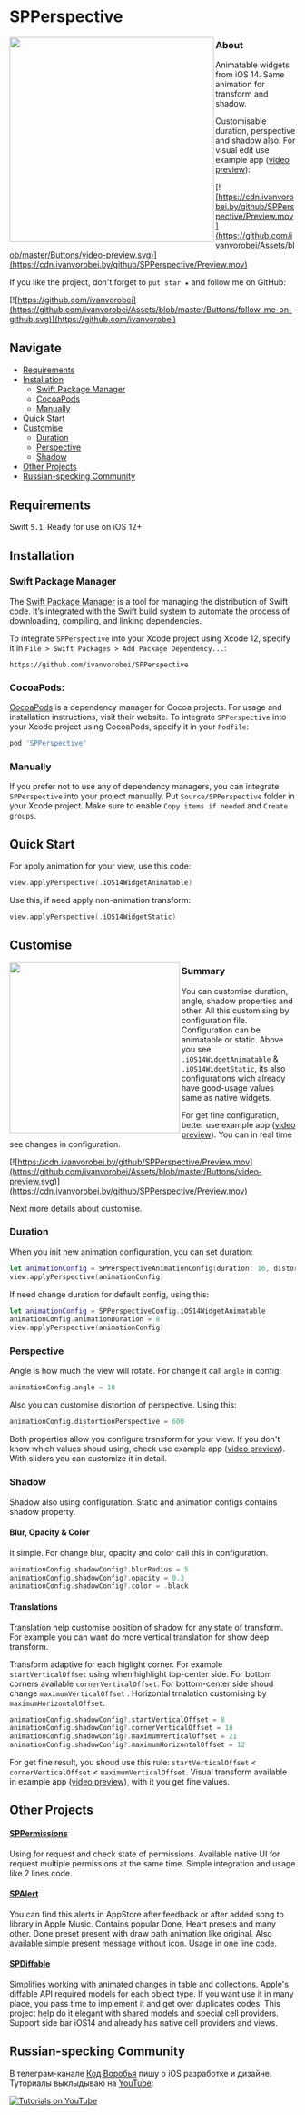 # SPPerspective

<a href="https://cdn.ivanvorobei.by/github/SPPerspective/Preview.mov">
<img 
align="left" 
src="https://github.com/ivanvorobei/SPPerspective/blob/main/Assets/Readme/Hello%20Animated%20Preview.gif" width="360"/>
</a>

### About

Animatable widgets from iOS 14. Same animation for transform and shadow. 

Customisable duration, perspective and shadow also. For visual edit use example app ([video preview](https://cdn.ivanvorobei.by/github/SPPerspective/Preview.mov)):

[![https://cdn.ivanvorobei.by/github/SPPerspective/Preview.mov](https://github.com/ivanvorobei/Assets/blob/master/Buttons/video-preview.svg)](https://cdn.ivanvorobei.by/github/SPPerspective/Preview.mov)

If you like the project, don't forget to `put star ★` and follow me on GitHub:

[![https://github.com/ivanvorobei](https://github.com/ivanvorobei/Assets/blob/master/Buttons/follow-me-on-github.svg)](https://github.com/ivanvorobei)

## Navigate

- [Requirements](#requirements)
- [Installation](#installation)
    - [Swift Package Manager](#swift-package-manager)
    - [CocoaPods](#cocoapods)
    - [Manually](#manually)
- [Quick Start](#quick-start)
- [Customise](#customise)
    - [Duration](#duration)
    - [Perspective](#perspective)
    - [Shadow](#shadow)
- [Other Projects](#other-projects)
- [Russian-specking Community](#russian-specking-community)

## Requirements

Swift `5.1`. Ready for use on iOS 12+

## Installation

### Swift Package Manager

The [Swift Package Manager](https://swift.org/package-manager/) is a tool for managing the distribution of Swift code. It’s integrated with the Swift build system to automate the process of downloading, compiling, and linking dependencies.

To integrate `SPPerspective` into your Xcode project using Xcode 12, specify it in `File > Swift Packages > Add Package Dependency...`:

```ogdl
https://github.com/ivanvorobei/SPPerspective
```

### CocoaPods:

[CocoaPods](https://cocoapods.org) is a dependency manager for Cocoa projects. For usage and installation instructions, visit their website. To integrate `SPPerspective` into your Xcode project using CocoaPods, specify it in your `Podfile`:

```ruby
pod 'SPPerspective'
```

### Manually

If you prefer not to use any of dependency managers, you can integrate `SPPerspective` into your project manually. Put `Source/SPPerspective` folder in your Xcode project. Make sure to enable `Copy items if needed` and `Create groups`.

## Quick Start

For apply animation for your view, use this code: 

```swift
view.applyPerspective(.iOS14WidgetAnimatable)
````

Use this, if need apply non-animation transform:

```swift
view.applyPerspective(.iOS14WidgetStatic)
```

## Customise

<a href="https://cdn.ivanvorobei.by/github/SPPerspective/Preview.mov">
<img 
align="left" 
src="https://github.com/ivanvorobei/SPPerspective/blob/main/Assets/Readme/Example%20App%20Preview.png" width="300"/>
</a>

### Summary

You can customise duration, angle, shadow properties and other. All this customising by configuration file. Configuration can be animatable or static. Above you see  `.iOS14WidgetAnimatable` & `.iOS14WidgetStatic`, its also configurations wich already have good-usage values same as native widgets. 

For get fine configuration, better use example app ([video preview](https://cdn.ivanvorobei.by/github/SPPerspective/Preview.mov)). You can in real time see changes in configuration.

[![https://cdn.ivanvorobei.by/github/SPPerspective/Preview.mov](https://github.com/ivanvorobei/Assets/blob/master/Buttons/video-preview.svg)](https://cdn.ivanvorobei.by/github/SPPerspective/Preview.mov)

Next more details about customise.

### Duration

When you init new animation configuration, you can set duration:

```swift
let animationConfig = SPPerspectiveAnimationConfig(duration: 16, distortion: 600, angle: 10, vectorStep: 3.14, shadow: nil)
view.applyPerspective(animationConfig)
```

If need change duration for default config, using this:

```swift
let animationConfig = SPPerspectiveConfig.iOS14WidgetAnimatable
animationConfig.animationDuration = 8
view.applyPerspective(animationConfig)
```

### Perspective

Angle is how much the view will rotate. For change it call `angle` in config:

```swift
animationConfig.angle = 10
```

Also you can customise distortion of perspective. Using this:

```swift
animationConfig.distortionPerspective = 600
```

Both properties allow you configure transform for your view. If you don't know which values shoud using, check use example app ([video preview](https://cdn.ivanvorobei.by/github/SPPerspective/Preview.mov)). With sliders you can customize it in detail.

### Shadow

Shadow also using configuration. Static and animation configs contains shadow property.

#### Blur, Opacity & Color

It simple. For change blur, opacity and color call this in configuration.

```swift
animationConfig.shadowConfig?.blurRadius = 5
animationConfig.shadowConfig?.opacity = 0.3
animationConfig.shadowConfig?.color = .black
```

#### Translations

Translation help customise position of shadow for any state of transform. For example you can want do more vertical translation for show deep transform.

Transform adaptive for each higlight corner. For example `startVerticalOffset` using when highlight top-center side. For bottom corners available `cornerVerticalOffset`. For bottom-center side shoud change `maximumVerticalOffset` . Horizontal trnalation customising by `maximumHorizontalOffset`. 

```swift
animationConfig.shadowConfig?.startVerticalOffset = 8
animationConfig.shadowConfig?.cornerVerticalOffset = 18
animationConfig.shadowConfig?.maximumVerticalOffset = 21
animationConfig.shadowConfig?.maximumHorizontalOffset = 12
```

For get fine result, you shoud use this rule: `startVerticalOffset` < `cornerVerticalOffset` < `maximumVerticalOffset`. Visual transform available in example app ([video preview](https://cdn.ivanvorobei.by/github/SPPerspective/Preview.mov)), with it you get fine values. 

## Other Projects

#### [SPPermissions](https://github.com/ivanvorobei/SPPermissions)
Using for request and check state of permissions. Available native UI for request multiple permissions at the same time. Simple integration and usage like 2 lines code.

#### [SPAlert](https://github.com/ivanvorobei/SPAlert)
You can find this alerts in AppStore after feedback or after added song to library in Apple Music. Contains popular Done, Heart presets and many other. Done preset present with draw path animation like original. Also available simple present message without icon. Usage in one line code.

#### [SPDiffable](https://github.com/ivanvorobei/SPDiffable)
Simplifies working with animated changes in table and collections. Apple's diffable API required models for each object type. If you want use it in many place, you pass time to implement it and get over duplicates codes. This project help do it elegant with shared models and special cell providers. Support side bar iOS14 and already has native cell providers and views.

## Russian-specking Community

В телеграм-канале [Код Воробья](https://sparrowcode.by/telegram) пишу о iOS разработке и дизайне. Туториалы выклыдываю на [YouTube](https://sparrowcode.by/youtube):

[![Tutorials on YouTube](https://github.com/ivanvorobei/Assets/blob/master/Russian%20Community/youtube-preview.jpg)](https://sparrowcode.by/youtube)
